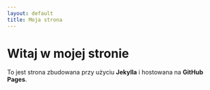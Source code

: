 ```yaml
---
layout: default
title: Moja strona
---
```


# Witaj w mojej stronie

To jest strona zbudowana przy użyciu **Jekylla** i hostowana na **GitHub Pages**.
